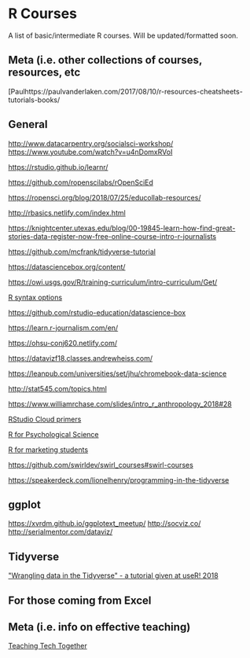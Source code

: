 # R Courses
A list of basic/intermediate R courses. Will be updated/formatted soon.

## Meta (i.e. other collections of courses, resources, etc

[Paulhttps://paulvanderlaken.com/2017/08/10/r-resources-cheatsheets-tutorials-books/

## General



http://www.datacarpentry.org/socialsci-workshop/
https://www.youtube.com/watch?v=u4nDomxRVoI

https://rstudio.github.io/learnr/

https://github.com/ropenscilabs/rOpenSciEd

https://ropensci.org/blog/2018/07/25/educollab-resources/

http://rbasics.netlify.com/index.html

https://knightcenter.utexas.edu/blog/00-19845-learn-how-find-great-stories-data-register-now-free-online-course-intro-r-journalists

https://github.com/mcfrank/tidyverse-tutorial

https://datasciencebox.org/content/

https://owi.usgs.gov/R/training-curriculum/intro-curriculum/Get/

[R syntax options](http://www.science.smith.edu/~amcnamara/Syntax-cheatsheet.pdf)

https://github.com/rstudio-education/datascience-box

https://learn.r-journalism.com/en/

https://ohsu-conj620.netlify.com/

https://datavizf18.classes.andrewheiss.com/

https://leanpub.com/universities/set/jhu/chromebook-data-science

http://stat545.com/topics.html

https://www.williamrchase.com/slides/intro_r_anthropology_2018#28

[RStudio Cloud primers](https://rstudio.cloud/learn/primers)

[R for Psychological Science](http://compcogscisydney.org/psyr/index.html)

[R for marketing students](https://bookdown.org/content/1340/)

https://github.com/swirldev/swirl_courses#swirl-courses

https://speakerdeck.com/lionelhenry/programming-in-the-tidyverse

## ggplot

https://xvrdm.github.io/ggplotext_meetup/
http://socviz.co/
http://serialmentor.com/dataviz/

## Tidyverse
["Wrangling data in the Tidyverse" - a tutorial given at useR! 2018](https://github.com/drsimonj/tidyverse_tutorial-useR2018)

## For those coming from Excel
[How To Use R With Excel: A Comprehensive Guide to Transitioning from Excel to R]:(http://rpubs.com/acolumbus/how-to-use-r-with-excel)

## Meta (i.e. info on effective teaching)
[Teaching Tech Together](http://teachtogether.tech/)
